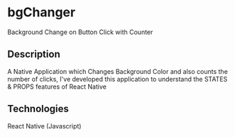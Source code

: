 # bgChanger
Background Change on Button Click with Counter
## Description 
A Native Application which Changes Background Color and also counts the number of clicks,
I've developed this application to understand the STATES & PROPS features of React Native 

## Technologies 
React Native (Javascript)


